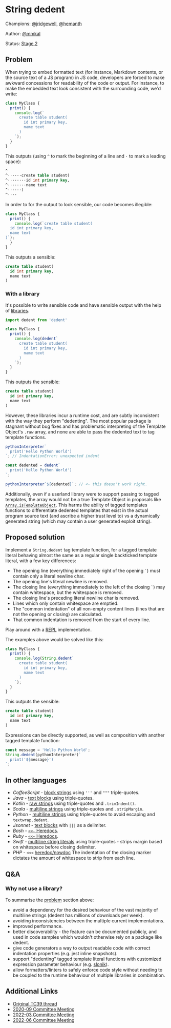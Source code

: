 # String dedent

Champions: [@jridgewell](https://github.com/jridgewell), [@hemanth](https://github.com/hemanth)

Author: [@mmkal](https://github.com/mmkal)

Status: [Stage 2](https://tc39.es/process-document/)

## Problem

When trying to embed formatted text (for instance, Markdown contents, or the
source text of a JS program) in JS code, developers are forced to make awkward
concessions for readability of the code or output. For instance, to make the
embedded text look consistent with the surrounding code, we'd write:

```javascript
class MyClass {
  print() {
    console.log(`
      create table student(
        id int primary key,
        name text
      )
    `);
  }
}
```

This outputs (using `^` to mark the beginning of a line and `·` to mark a leading space):

```sql
^
^······create table student(
^········id int primary key,
^········name text
^······)
^····
```

In order to for the output to look sensible, our code becomes illegible:

```javascript
class MyClass {
  print() {
    console.log(`create table student(
  id int primary key,
  name text
)`);
  }
}
```

This outputs a sensible:

```sql
create table student(
  id int primary key,
  name text
)
```

### With a library

It's possible to write sensible code and have sensible output with the help of
[libraries](https://www.npmjs.com/search?ranking=popularity&q=dedent). 

```javascript
import dedent from 'dedent'

class MyClass {
  print() {
    console.log(dedent`
      create table student(
        id int primary key,
        name text
      )
    `);
  }
}
```

This outputs the sensible:

```sql
create table student(
  id int primary key,
  name text
)
```

However, these libraries incur a runtime cost, and are subtly inconsistent with
the way they perform "dedenting". The most popular package is stagnant without
bug fixes and has problematic interpreting of the Template Object's `.raw`
array, and none are able to pass the dedented text to tag template functions.

```javascript
pythonInterpreter`
  print('Hello Python World')
`; // IndentationError: unexpected indent

const dedented = dedent`
  print('Hello Python World')
`;

pythonInterpreter`${dedented}`; // <- this doesn't work right.
```

Additionally, even if a userland library were to support passing to tagged
templates, the array would not be a true Template Object in proposals like
[`Array.isTemplateObject`](https://github.com/tc39/proposal-array-is-template-object).
This harms the ability of tagged templates functions to differentiate dedented
templates that exist in the actual program source text (and ascribe a higher
trust level to) vs a dynamically generated string (which may contain a user
generated exploit string).

## Proposed solution

Implement a `String.dedent` tag template function, for a tagged template
literal behaving almost the same as a regular single backticked template
literal, with a few key differences:

- The opening line (everything immediately right of the opening `` ` ``) must
  contain only a literal newline char.
- The opening line's literal newline is removed.
- The closing line (everything immediately to the left of the closing `` ` ``)
  may contain whitespace, but the whitespace is removed.
- The closing line's preceding literal newline char is removed.
- Lines which only contain whitespace are emptied.
- The "common indentation" of all non-empty content lines (lines that are not the
  opening or closing) are calculated.
- That common indentation is removed from the start of every line.

Play around with a [REPL](https://output.jsbin.com/wiwovot/quiet) implementation.

The examples above would be solved like this:

```javascript
class MyClass {
  print() {
    console.log(String.dedent`
      create table student(
        id int primary key,
        name text
      )
    `);
  }
}
```

This outputs the sensible:

```sql
create table student(
  id int primary key,
  name text
)
```

Expressions can be directly supported, as well as composition with
another tagged template function:

```javascript
const message = 'Hello Python World';
String.dedent(pythonInterpreter)`
  print('${message}')
`;
```

## In other languages

- *CoffeeScript* - [block strings](https://coffeescript.org/#strings) using `'''` and `"""` triple-quotes.
- *Java* - [text blocks](https://openjdk.java.net/jeps/378) using triple-quotes.
- *Kotlin* - [raw strings](https://kotlinlang.org/docs/strings.html#raw-strings) using triple-quotes and `.trimIndent()`.
- *Scala* - [multiline strings](https://docs.scala-lang.org/overviews/scala-book/two-notes-about-strings.html)
  using triple-quotes and `.stripMargin`.
- *Python* - [multiline strings](https://docs.python.org/3/library/textwrap.html) using triple-quotes
  to avoid escaping and `textwrap.dedent`.
- *Jsonnet* - [text blocks](https://jsonnet.org/learning/tutorial.html) with `|||` as a delimiter.
- *Bash* - [`<<-` Heredocs](https://pubs.opengroup.org/onlinepubs/9699919799/utilities/V3_chap02.html#tag_18_07_04).
- *Ruby* - [`<<~` Heredocs](https://www.rubyguides.com/2018/11/ruby-heredoc/).
- *Swift* - [multiline string literals](https://docs.swift.org/swift-book/LanguageGuide/StringsAndCharacters.html#ID286)
  using triple-quotes - strips margin based on whitespace before closing
  delimiter.
- _PHP_  - `<<<` [heredoc/nowdoc](https://wiki.php.net/rfc/flexible_heredoc_nowdoc_syntaxes#closing_marker_indentation)
  The indentation of the closing marker dictates the amount of whitespace to
  strip from each line.

## Q&A

### Why not use a library?

To summarise the [problem](#problem) section above:
- avoid a dependency for the  desired behaviour of the vast majority of
  multiline strings (dedent has millions of downloads per week).
- avoiding inconsistencies between the multiple current implementations.
- improved performance.
- better discoverability - the feature can be documented publicly, and used in
  code samples which wouldn't otherwise rely on a package like dedent.
- give code generators a way to output readable code with correct indentation
  properties (e.g. jest inline snapshots).
- support "dedenting" tagged template literal functions with customized
  expression parameter behaviour (e.g.  [slonik](https://npmjs.com/package/slonik)).
- allow formatters/linters to safely enforce code style without needing to be
  coupled to the runtime behaviour of multiple libraries in combination.


## Additional Links

- [Original TC39 thread](https://es.discourse.group/t/triple-backtick-template-literal-with-indentation-support/337)
- [2020-09 Committee Meeting](https://github.com/tc39/notes/blob/HEAD/meetings/2020-09/sept-23.md#stringdedent-for-stage-1)
- [2022-03 Committee Meeting](https://github.com/tc39/notes/blob/HEAD/meetings/2022-03/mar-30.md#stringdedent-status-update)
- [2022-06 Committee Meeting](https://github.com/tc39/notes/blob/main/meetings/2022-06/jun-07.md#stringdedent)
